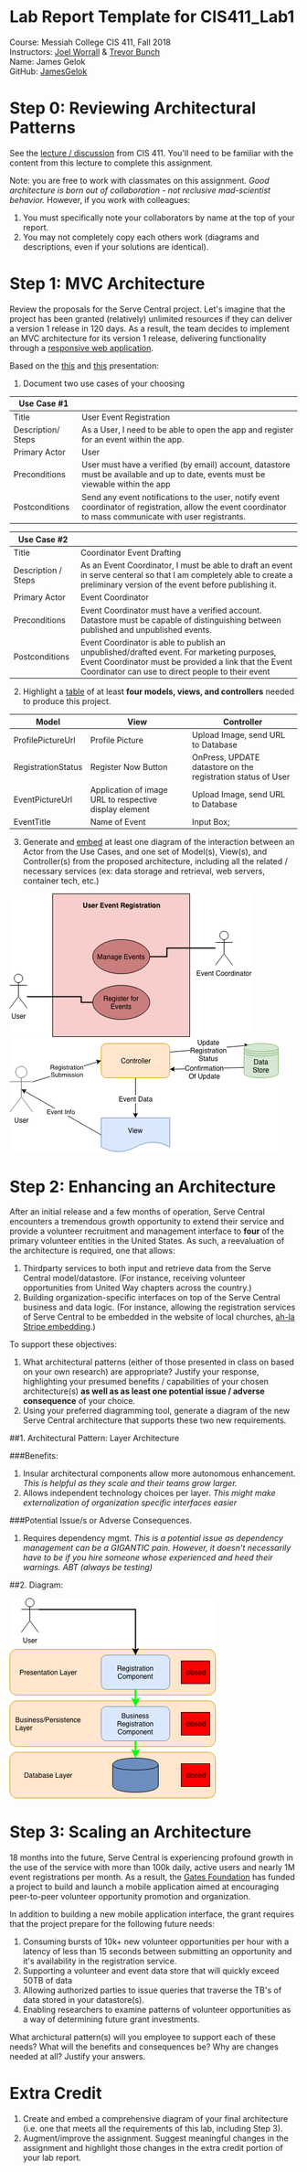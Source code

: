 # Lab Report Template for CIS411_Lab1
Course: Messiah College CIS 411, Fall 2018  
Instructors: [Joel Worrall](https://github.com/tangollama) & [Trevor Bunch](https://github.com/trevordbunch)  
Name: James Gelok  
GitHub: [JamesGelok](https://github.com/JamesGelok)


# Step 0: Reviewing Architectural Patterns
See the [lecture / discussion](https://docs.google.com/presentation/d/1nUcy63FWPFYO3OJmERJpMjEtdaFtaIBbuUkpmNRVRas/edit#slide=id.g45345bd5ea_0_136) from CIS 411. You'll need to be familiar with the content from this lecture to complete this assignment.

Note: you are free to work with classmates on this assignment. _Good architecture is born out of collaboration - not reclusive mad-scientist behavior._ However, if you work with colleagues:

1. You must specifically note your collaborators by name at the top of your report.
2. You may not completely copy each others work (diagrams and descriptions, even if your solutions are identical).

# Step 1: MVC Architecture
Review the proposals for the Serve Central project. Let's imagine that the project has been granted (relatively) unlimited resources if they can deliver a version 1 release in 120 days. As a result, the team decides to implement an MVC architecture for its version 1 release, delivering functionality through a [responsive web application](https://en.wikipedia.org/wiki/Responsive_web_design). 

Based on the [this](https://docs.google.com/presentation/d/1UnU0xU0wF1l8pAB8trtLpdM0yuskx66jTFJzd64nsjU/edit#slide=id.g439b9c6866_2_53) and [this](https://docs.google.com/presentation/d/1-VZfAFoBVr6ijNepKAtRA7JoAQsV2Jlbf2l1WPDMhI0/edit) presentation:

1) Document two use cases of your choosing

| Use Case #1        |                                                                                                                                                            |
|--------------------|------------------------------------------------------------------------------------------------------------------------------------------------------------|
| Title              | User Event Registration                                                                                                                                    |
| Description/ Steps | As a User, I need to be able to open the app and register for an event within the app.                                                                     |
| Primary Actor      | User                                                                                                                                                       |
| Preconditions      | User must have a verified (by email) account, datastore must be available and up to date, events must be viewable within the app                           |
| Postconditions     | Send any event notifications to the user, notify event coordinator of registration, allow the event coordinator to mass communicate with user registrants. |

| Use Case #2 | |
|---|---|
| Title | Coordinator Event Drafting|
| Description / Steps | As an Event Coordinator, I must be able to draft an event in serve centeral so that I am completely able to create a preliminary version of the event before publishing it. |
| Primary Actor | Event Coordinator |
| Preconditions | Event Coordinator must have a verified account. Datastore must be capable of distinguishing between published and unpublished events.  |
| Postconditions | Event Coordinator is able to publish an unpublished/drafted event. For marketing purposes, Event Coordinator must be provided a link that the Event Coordinator can use to direct people to their event |


2) Highlight a [table](https://www.tablesgenerator.com/markdown_tables) of at least **four models, views, and controllers** needed to produce this project.

| Model              | View                                                   | Controller                                                   |
|--------------------|--------------------------------------------------------|--------------------------------------------------------------|
| ProfilePictureUrl  | Profile Picture                                        | Upload Image, send URL to Database                           |
| RegistrationStatus | Register Now Button                                    | OnPress, UPDATE datastore on the registration status of User |
| EventPictureUrl    | Application of image URL to respective display element | Upload Image, send URL to Database                           |
| EventTitle         | Name of Event                                          | Input Box;                                                   |

3) Generate and [embed](https://github.com/adam-p/markdown-here/wiki/Markdown-Cheatsheet#images) at least one diagram of the interaction between an Actor from the Use Cases, and one set of Model(s), View(s), and Controller(s) from the proposed architecture, including all the related / necessary services (ex: data storage and retrieval, web servers, container tech, etc.)

![Diagram](diagram_JamesGelok.png)
![Diagram2](diagram2_JamesGelok.png)



# Step 2: Enhancing an Architecture
After an initial release and a few months of operation, Serve Central encounters a tremendous growth opportunity to extend their service and provide a volunteer recruitment and management interface to __four__ of the primary volunteer entities in the United States. As such, a reevaluation of the architecture is required, one that allows:

1. Thirdparty services to both input and retrieve data from the Serve Central model/datastore. (For instance, receiving volunteer opportunities from United Way chapters across the country.)
2. Building organization-specific interfaces on top of the Serve Central business and data logic. (For instance, allowing the registration services of Serve Central to be embedded in the website of local churches, [ah-la Stripe embedding](https://stripe.com/payments/elements).)

To support these objectives:  
1. What architectural patterns (either of those presented in class on based on your own research) are appropriate? Justify your response, highlighting your presumed benefits / capabilities of your chosen architecture(s) **as well as as least one potential issue / adverse consequence** of your choice.  
2. Using your preferred diagramming tool, generate a diagram of the new Serve Central architecture that supports these two new requirements.

##1. Architectural Pattern: Layer Architecture

###Benefits: 
1. Insular architectural components allow more autonomous enhancement. *This is helpful as they scale and their teams grow larger.*
2. Allows independent technology choices per layer. *This might make externalization of organization specific interfaces easier*

###Potential Issue/s or Adverse Consequences.

1. Requires dependency mgmt. *This is a potential issue as dependency management can be a GIGANTIC pain. However, it doesn't necessarily have to be if you hire someone whose experienced and heed their warnings. ABT (always be testing)*

##2. Diagram:


![Diagram3](diagram3_JamesGelok.png)
 

# Step 3: Scaling an Architecture
18 months into the future, Serve Central is experiencing profound growth in the use of the service with more than 100k daily, active users and nearly 1M event registrations per month. As a result, the [Gates Foundation](https://www.gatesfoundation.org/) has funded a project to build and launch a mobile application aimed at encouraging peer-to-peer volunteer opportunity promotion and organization. 

In addition to building a new mobile application interface, the grant requires that the project prepare for the following future needs:

1. Consuming bursts of 10k+ new volunteer opportunities per hour with a latency of less than 15 seconds between submitting an opportunity and it's availability in the registration service.
2. Supporting a volunteer and event data store that will quickly exceed 50TB of data
3. Allowing authorized parties to issue queries that traverse the TB's of data stored in your datastore(s).
4. Enabling researchers to examine patterns of volunteer opportunities as a way of determining future grant investments.

What archictural pattern(s) will you employee to support each of these needs? What will the benefits and consequences be? Why are changes needed at all? Justify your answers.

# Extra Credit
1. Create and embed a comprehensive diagram of your final architecture (i.e. one that meets all the requirements of this lab, including Step 3).
2. Augment/improve the assignment. Suggest meaningful changes in the assignment and highlight those changes in the extra credit portion of your lab report.